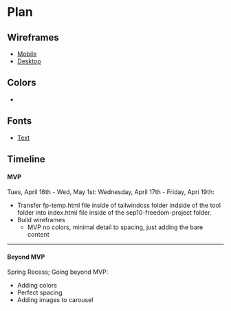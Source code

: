 # Plan

## Wireframes
* [Mobile](https://wireframe.cc/Mrzfsb)
* [Desktop](https://wireframe.cc/aHiLXh)

## Colors
*

## Fonts
* [Text](URL)

## Timeline

#### MVP

Tues, April 16th - Wed, May 1st:
Wednesday, April 17th - Friday, Apri 19th:
* Transfer fp-temp.html file inside of tailwindcss folder indside of the tool folder into index.html file inside of the sep10-freedom-project folder.
* Build wireframes
    * MVP no colors, minimal detail to spacing, just adding the bare content

---

#### Beyond MVP

Spring Recess; Going beyond MVP:
* Adding colors
* Perfect spacing
* Adding images to carousel
